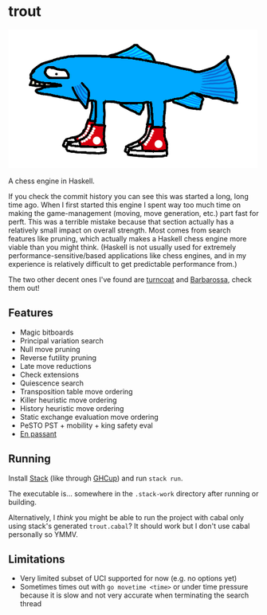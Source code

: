 # trout

![](trout.png)

A chess engine in Haskell.

If you check the commit history you can see this was started a long, long time ago.
When I first started this engine I spent way too much time on making the game-management (moving, move generation, etc.) part fast for perft.
This was a terrible mistake because that section actually has a relatively small impact on overall strength.
Most comes from search features like pruning, which actually makes a Haskell chess engine more viable than you might think.
(Haskell is not usually used for extremely performance-sensitive/based applications like chess engines, and in my experience is relatively difficult to get predictable performance from.)

The two other decent ones I've found are [turncoat](https://github.com/albertprz/turncoat) and [Barbarossa](https://github.com/nionita/Barbarossa), check them out!

## Features

- Magic bitboards
- Principal variation search
- Null move pruning
- Reverse futility pruning
- Late move reductions
- Check extensions
- Quiescence search
- Transposition table move ordering
- Killer heuristic move ordering
- History heuristic move ordering
- Static exchange evaluation move ordering
- PeSTO PST + mobility + king safety eval
- [En passant](https://en.wikipedia.org/wiki/En_passant)

## Running

Install [Stack](https://docs.haskellstack.org/en/stable/) (like through [GHCup](https://www.haskell.org/ghcup/)) and run `stack run`.

The executable is... somewhere in the `.stack-work` directory after running or building.

Alternatively, I *think* you might be able to run the project with cabal only using stack's generated `trout.cabal`?
It should work but I don't use cabal personally so YMMV.

## Limitations

- Very limited subset of UCI supported for now (e.g. no options yet)
- Sometimes times out with `go movetime <time>` or under time pressure because it is slow and not very accurate when terminating the search thread
